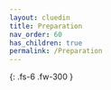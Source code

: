 ```yaml
---
layout: cluedin
title: Preparation
nav_order: 60
has_children: true
permalink: /Preparation
---
```


{: .fs-6 .fw-300 }
